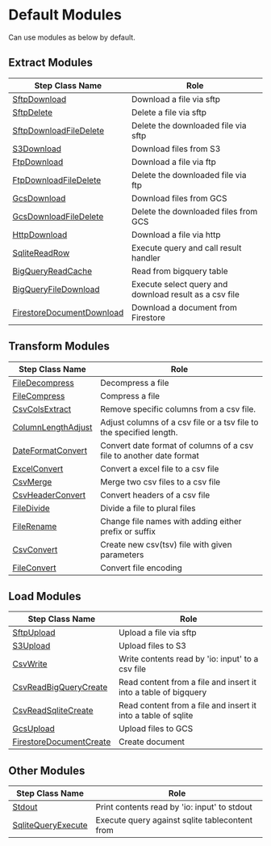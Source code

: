 # Default Modules
Can use modules as below by default.

## Extract Modules
|Step Class Name|Role|
|----------|-----------|
|[SftpDownload](/docs/modules/sftp_download.md)|Download a file via sftp|
|[SftpDelete](/docs/modules/sftp_delete.md)|Delete a file via sftp|
|[SftpDownloadFileDelete](/docs/modules/sftp_download_file_delete.md)|Delete the downloaded file via sftp|
|[S3Download](/docs/modules/s3_download.md)|Download files from S3|
|[FtpDownload](/docs/modules/ftp_download.md)|Download a file via ftp|
|[FtpDownloadFileDelete](/docs/modules/ftp_download_file_delete.md)|Delete the downloaded file via ftp|
|[GcsDownload](/docs/modules/gcs_download.md)|Download files from GCS|
|[GcsDownloadFileDelete](/docs/modules/gcs_download_file_delete.md)|Delete the downloaded files from GCS|
|[HttpDownload](/docs/modules/http_download.md)|Download a file via http|
|[SqliteReadRow](/docs/modules/sqlite_read_row.md)|Execute query and call result handler|
|[BigQueryReadCache](/docs/modules/bigquery_read_cache.md)|Read from bigquery table|
|[BigQueryFileDownload](/docs/modules/bigquery_file_download.md)|Execute select query and download result as a csv file|
|[FirestoreDocumentDownload](/docs/modules/firestore_document_download.md)|Download a document from Firestore|


## Transform Modules
|Step Class Name|Role|
|----------|-----------|
|[FileDecompress](/docs/modules/file_decompress.md)|Decompress a file|
|[FileCompress](/docs/modules/file_compress.md)|Compress a file|
|[CsvColsExtract](/docs/modules/csv_cols_extract.md)|Remove specific columns from a csv file.|
|[ColumnLengthAdjust](/docs/modules/column_length_adjust.md)|Adjust columns of a csv file or a tsv file to the specified length.|
|[DateFormatConvert](/docs/modules/date_format_convert.md)|Convert date format of columns of a csv file to another date format|
|[ExcelConvert](/docs/modules/excel_convert.md)|Convert a excel file to a csv file|
|[CsvMerge](/docs/modules/csv_merge.md)|Merge two csv files to a csv file|
|[CsvHeaderConvert](/docs/modules/csv_header_convert.md)|Convert headers of a csv file|
|[FileDivide](/docs/modules/file_divide.md)|Divide a file to plural files|
|[FileRename](/docs/modules/file_rename.md)|Change file names with adding either prefix or suffix|
|[CsvConvert](/docs/modules/csv_convert.md)|Create new csv(tsv) file with given parameters|
|[FileConvert](/docs/modules/file_convert.md)|Convert file encoding|


## Load Modules
|Step Class Name|Role|
|----------|-----------|
|[SftpUpload](/docs/modules/sftp_upload.md)|Upload a file via sftp|
|[S3Upload](/docs/modules/s3_upload.md)|Upload files to S3|
|[CsvWrite](/docs/modules/csv_write.md)|Write contents read by 'io: input' to a csv file|
|[CsvReadBigQueryCreate](/docs/modules/csv_read_bigquery_create.md)|Read content from a file and insert it into a table of bigquery|
|[CsvReadSqliteCreate](/docs/modules/csv_read_sqlite_create.md)|Read content from a file and insert it into a table of sqlite|
|[GcsUpload](/docs/modules/gcs_upload.md)|Upload files to GCS|
|[FirestoreDocumentCreate](/docs/modules/firestore_document_create.md)|Create document|


## Other Modules
|Step Class Name|Role|
|----------|-----------|
|[Stdout](/docs/modules/stdout.md)|Print contents read by 'io: input' to stdout|
|[SqliteQueryExecute](/docs/modules/sqlite_query_execute.md)|Execute query against sqlite tablecontent from|
